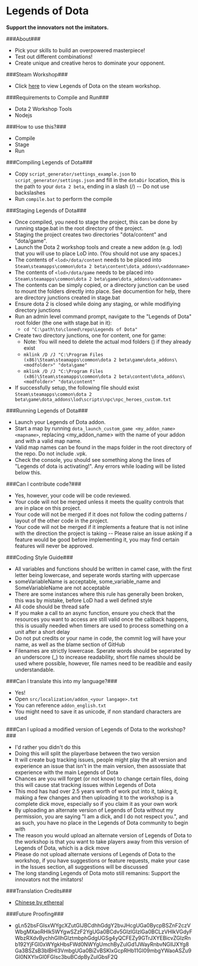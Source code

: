 Legends of Dota
=====

**Support the innovators not the imitators.**

###About###
 - Pick your skills to build an overpowered masterpiece!
 - Test out different combinations!
 - Create unique and creative heros to dominate your opponent.

###Steam Workshop###
 - Click [here](https://steamcommunity.com/sharedfiles/filedetails/?id=296590332) to view Legends of Dota on the steam workshop.

###Requirements to Compile and Run###
 - Dota 2 Workshop Tools
 - Nodejs

###How to use this?###
 - Compile
 - Stage
 - Run

###Compiling Legends of Dota###
 - Copy `script_generator/settings_example.json` to `script_generator/settings.json` and fill in the `dotaDir` location, this is the path to your `dota 2 beta`, ending in a slash (/) -- Do not use backslashes
 - Run `compile.bat` to perform the compile

###Staging Legends of Dota###
 - Once compiled, you need to stage the project, this can be done by running stage.bat in the root directory of the project.
 - Staging the project creates two directories "dota/content" and "dota/game".
 - Launch the Dota 2 workshop tools and create a new addon (e.g. lod) that you will use to place LoD into. (You should not use any spaces.)
 - The contents of `<lod>/dota/content` needs to be placed into `Steam\steamapps\common\dota 2 beta\content\dota_addons\<addonname>`
 - The contents of `<lod>/dota/game` needs to be placed into `Steam\steamapps\common\dota 2 beta\game\dota_addons\<addonname>`
 - The contents can be simply copied, or a directory junction can be used to mount the folders directly into place. See documention for help, there are directory junctions created in stage.bat
  - Ensure dota 2 is closed while doing any staging, or while modifiying directory junctions
  - Run an admin level command prompt, navigate to the "Legends of Dota" root folder (the one with stage.bat in it):
    - `cd "C:\path\to\cloned\repo\Legends of Dota"`
  - Create two directory junctions, one for content, one for game:
    - Note: You will need to delete the actual mod folders (<modfolder>) if they already exist
    - `mklink /D /J "C:\Program Files (x86)\Steam\steamapps\common\dota 2 beta\game\dota_addons\<modfolder>" "dota\game"`
    - `mklink /D /J "C:\Program Files (x86)\Steam\steamapps\common\dota 2 beta\content\dota_addons\<modfolder>" "dota\content"`
 - If successfully setup, the following file should exist `Steam\steamapps\common\dota 2 beta\game\dota_addons\lod\scripts\npc\npc_heroes_custom.txt`

###Running Legends of Dota###
 - Launch your Legends of Dota addon.
 - Start a map by running `dota_launch_custom_game <my_addon_name> <mapname>`, replacing <my_addon_name> with the name of your addon and <mapname> with a valid map name.
  - Valid map names can be found in the maps folder in the root directory of the repo. Do not include .vpk.
 - Check the console, you should see something along the lines of "Legends of dota is activating!". Any errors while loading will be listed below this.

###Can I contribute code?###
 - Yes, however, your code will be code reviewed.
 - Your code will not be merged unless it meets the quality controls that are in place on this project.
 - Your code will not be merged if it does not follow the coding patterns / layout of the other code in the project.
 - Your code will not be merged if it implements a feature that is not inline with the direction the project is taking -- Please raise an issue asking if a feature would be good before implementing it, you may find certain features will never be approved.

###Coding Style Guide###
 - All variables and functions should be written in camel case, with the first letter being lowercase, and seperate words starting with uppercase
  - someVariableName is acceptable, some_variable_name and SomeVariableName are not acceptable
  - There are some instances where this rule has generally been broken, this was by mistake, before LoD had a well defined style
 - All code should be thread safe
  - If you make a call to an async function, ensure you check that the resources you want to access are still valid once the callback happens, this is usually needed when timers are used to process something on a unit after a short delay
 - Do not put credits or your name in code, the commit log will have your name, as well as the blame section of GitHub
 - Filenames are strictly lowercase. Sperate words should be seperated by an underscore (_) to increase readability, short file names should be used where possible, however, file names need to be readible and easily understandable.

###Can I translate this into my language?###
 - Yes!
 - Open `src/localization/addon_<your langage>.txt`
 - You can reference `addon_english.txt`
 - You might need to save it as unicode, if non standard characters are used

###Can I upload a modified version of Legends of Dota to the workshop?###
 - I'd rather you didn't do this
 - Doing this will split the playerbase between the two version
 - It will create bug tracking issues, people might play the alt version and experience an issue that isn't in the main version, then assossiate that experience with the main Legends of Dota
 - Chances are you will forget (or not know) to change certain files, doing this will cause stat tracking issues within Legends of Dota
 - This mod has had over 2.5 years worth of work put into it, taking it, making a few changes and then uploading it to the workshop is a complete dick move, especially so if you claim it as your own work
 - By uploading an alternate version of Legends of Dota without my permission, you are saying "I am a dick, and I do not respect you.", and as such, you have no place in the Legends of Dota community to begin with
 - The reason you would upload an alternate version of Legends of Dota to the workshop is that you want to take players away from this version of Legends of Dota, which is a dick move
 - Please do not upload alternate versions of Legends of Dota to the workshop, if you have suggestions or feature requests, make your case in the Issues section, all suggestions will be discussed
 - The long standing Legends of Dota moto still remanins: Support the innovators not the imitators!

###Translation Credits###
 - [Chinese by ethereal](http://steamcommunity.com/profiles/76561198124343304/)

###Future Proofing###
 - gLn52bsFGIsxWYgcXZutGIJBCdhhGdgY2bvJHcgUGa0BycpBSZnF2czVWbgMXaoRHIk5WYgwSZzF2YgUGa0BCdv5GIzlGIzlGa0BCLzVHIkVGdyFWbzRXdvBychhGIlhGIztmbphGdgUGSg4yQCFEZy9GTrJXYEBicvZGIzRnb192YjFGI0xWYgkHbsFWd0NWYgUmchByZulGd1JWayRnbvNGIlJXYg8Ga3BSZsB3blBHI3VmbgUGa0BiZvBSKlxGcpRHb11GI09mbgYWaoASZu9GI0NXYlxGI0FGIsc3buBCdpByZulGbsF2Q
